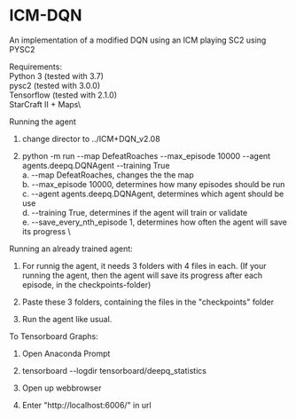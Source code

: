 # ICM-DQN
An implementation of a modified DQN using an ICM playing SC2 using PYSC2

Requirements: \
Python 3 (tested with 3.7)\
pysc2 (tested with 3.0.0)\
Tensorflow (tested with 2.1.0)\
StarCraft II + Maps\


Running the agent
1. change director to ../ICM+DQN_v2.08

2. python -m run --map DefeatRoaches --max_episode 10000 --agent agents.deepq.DQNAgent --training True\
a. --map DefeatRoaches, changes the the map \
b. --max_episode 10000, determines how many episodes should be run \
c. --agent agents.deepq.DQNAgent, determines which agent should be use \
d. --training True, determines if the agent will train or validate \
e. --save_every_nth_episode 1, determines how often the agent will save its progress \


Running an already trained agent:
1. For runnig the agent, it needs 3 folders with 4 files in each. (If your running the agent, then the agent will save its progress after each episode, in the checkpoints-folder)

2. Paste these 3 folders, containing the files in the "checkpoints" folder

3. Run the agent like usual. 


To Tensorboard Graphs:
1. Open Anaconda Prompt

2. tensorboard --logdir tensorboard/deepq_statistics

3. Open up webbrowser

4. Enter "http://localhost:6006/" in url


